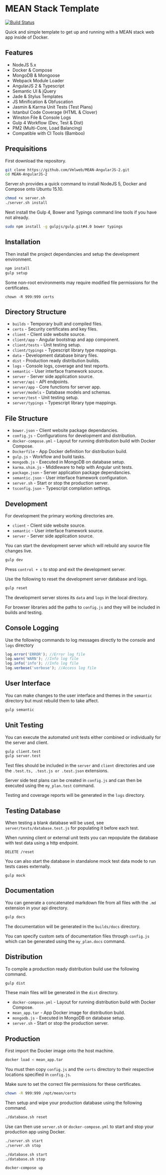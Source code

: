 # MEAN Stack Template

[![Build Status](http://bamboo.vmlweb.co.uk:8085/plugins/servlet/wittified/build-status/OPEN-MEAN2)](http://bamboo.vmlweb.co.uk:8085/browse/OPEN-MEAN2)

Quick and simple template to get up and running with a MEAN stack web app inside of Docker.

## Features

  * NodeJS 5.x
  * Docker & Compose
  * MongoDB & Mongoose
  * Webpack Module Loader
  * AngularJS 2 & Typescript
  * Semantic UI & jQuery
  * Jade & Stylus Templates
  * JS Minification & Obfuscation
  * Jasmin & Karma Unit Tests (Test Plans)
  * Istanbul Code Coverage (HTML & Clover)
  * Winston File & Console Logs
  * Gulp 4 Workflow (Dev, Test & Dist)
  * PM2 (Multi-Core, Load Balancing)
  * Compatible with CI Tools (Bamboo)

## Prequisitions

First download the repository.

```bash
git clone https://github.com/Vmlweb/MEAN-AngularJS-2.git
cd MEAN-AngularJS-2
```

Server.sh provides a quick command to install NodeJS 5, Docker and Compose onto Ubuntu 15.10.

```bash
chmod +x server.sh
./server.sh install
```

Next install the Gulp 4, Bower and Typings command line tools if you have not already.

```bash
sudo npm install -g gulpjs/gulp.git#4.0 bower typings
```

## Installation

Then install the project dependancies and setup the development environment.

```bash
npm install
gulp setup
```

Some non-root environments may require modified file permissions for the certificates.

```
chown -R 999:999 certs
```

## Directory Structure

- `builds` - Temporary built and compiled files.
- `certs` - Security certificates and key files.
- `client` - Client side website source.
- `client/app` - Angular bootstrap and app component.
- `client/tests` - Unit testing setup.
- `client/typings` - Typescript library type mappings.
- `data` - Development database binary files.
- `dist` - Production ready distribution builds.
- `logs` - Console logs, coverage and test reports.
- `semantic` - User interface framework source.
- `server` - Server side application source.
- `server/api` - API endpoints.
- `server/app` - Core functions for server app.
- `server/models` - Database models and schemas.
- `server/test` - Unit testing setup.
- `server/typings` - Typescript library type mappings.

## File Structure

- `bower.json` - Client website package dependancies.
- `config.js` - Configurations for development and distribution.
- `docker-compose.yml` - Layout for running distribution build with Docker Compose.
- `Dockerfile` - App Docker definition for distribution build.
- `gulp.js` - Workflow and build tasks.
- `mongodb.js` - Executed in MongoDB on database setup.
- `karma.shim.js` - Middleware to help with Angular unit tests.
- `package.json` - Server application package dependancies.
- `semantic.json` - User interface framework configuration.
- `server.sh` - Start or stop the production server.
- `tsconfig.json` - Typescript compilation settings.

## Development

For development the primary working directories are.

- `client` - Client side website source.
- `semantic` - User interface framework source.
- `server` - Server side application source.

You can start the development server which will rebuild any source file changes live.

```bash
gulp dev
```

Press `control + c` to stop and exit the development server.

Use the following to reset the development server database and logs.

```bash
gulp reset
```

The development server stores its `data` and `logs` in the local directory.

For browser libraries add the paths to `config.js` and they will be included in builds and testing.

## Console Logging

Use the following commands to log messages directly to the console and `logs` directory

```javascript
log.error('ERROR'); //Error log file
log.warn('WARN'); //Info log file
log.info('info'); //Info log file
log.verbose('verbose'); //Access log file
```

## User Interface

You can make changes to the user interface and themes in the `semantic` directory but must rebuild them to take affect.

```bash
gulp semantic
```

## Unit Testing

You can execute the automated unit tests either combined or individually for the server and client.

```bash
gulp client.test
gulp server.test
```

Test files should be included in the `server` and `client` directories and use the `.test.ts, .test.js or .test.json` extensions.

Server side test plans can be created in `config.js` and can then be executed using the `my_plan.test` command.

Testing and coverage reports will be generated in the `logs` directory.

## Testing Database

When testing a blank database will be used, see `server/tests/database.test.js` for populating it before each test.

When running client or external unit tests you can repopulate the database with test data using a http endpoint.

```
DELETE /reset
```

You can also start the database in standalone mock test data mode to run tests cases externally.

```
gulp mock
```

## Documentation

You can generate a concatenated markdown file from all files with the `.md` extension in your api directory.

```bash
gulp docs
```

The documentation will be generated in the `builds/docs` directory.

You can specify custom sets of documentation files through `config.js` which can be generated using the `my_plan.docs` command.

## Distribution

To compile a production ready distribution build use the following command.

```bash
gulp dist
```

These main files will be generated in the `dist` directory.

- `docker-compose.yml` - Layout for running distribution build with Docker Compose.
- `mean_app.tar` - App Docker image for distribution build.
- `mongodb.js` - Executed in MongoDB on database setup.
- `server.sh` - Start or stop the production server.

## Production

First import the Docker image onto the host machine.

```bash
docker load < mean_app.tar
```

You must then copy `config.js` and the `certs` directory to their respective locations specified in `config.js`.

Make sure to set the correct file permissions for these certificates.

```bash
chown -R 999:999 /opt/mean/certs
```

Then setup and wipe your production database using the following command.

```bash
./database.sh reset
```

Use can then use `server.sh` or `docker-compose.yml` to start and stop your production app using Docker.

```bash
./server.sh start
./server.sh stop

./database.sh start
./database.sh stop

docker-compose up
```